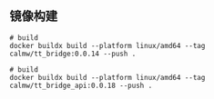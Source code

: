 ## 镜像构建

``` shell
# build 
docker buildx build --platform linux/amd64 --tag calmw/tt_bridge:0.0.14 --push .
```

``` shell
# build 
docker buildx build --platform linux/amd64 --tag calmw/tt_bridge_api:0.0.18 --push .
```


